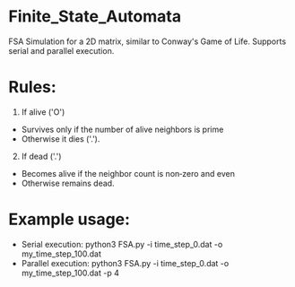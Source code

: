 # Finite_State_Automata
FSA Simulation for a 2D matrix, similar to Conway's Game of Life. Supports serial and parallel execution.

# Rules:
1. If alive ('O')
- Survives only if the number of alive neighbors is prime
- Otherwise it dies ('.').
2. If dead ('.')
- Becomes alive if the neighbor count is non‑zero and even
- Otherwise remains dead.

# Example usage:
- Serial execution: python3 FSA.py -i time_step_0.dat -o my_time_step_100.dat
- Parallel execution: python3 FSA.py -i time_step_0.dat -o my_time_step_100.dat -p 4
